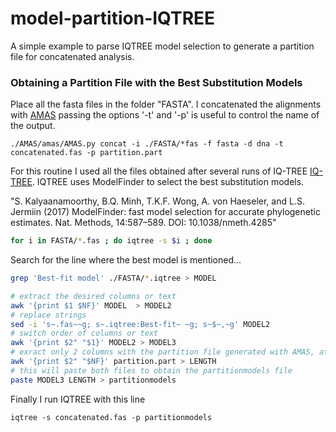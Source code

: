 # model-partition-IQTREE
A simple example to parse IQTREE model selection to generate a partition file for concatenated analysis.


### Obtaining a Partition File with the Best Substitution Models

Place all the fasta files in the folder "FASTA". I concatenated the alignments with [AMAS](https://github.com/marekborowiec/AMAS) passing the options '-t' and '-p' is useful to control the name of the output.

```
./AMAS/amas/AMAS.py concat -i ./FASTA/*fas -f fasta -d dna -t concatenated.fas -p partition.part
```

For this routine I used all the files obtained after several runs of IQ-TREE  [IQ-TREE](http://www.iqtree.org/). IQTREE uses ModelFinder to select the best substitution models.

"S. Kalyaanamoorthy, B.Q. Minh, T.K.F. Wong, A. von Haeseler, and L.S. Jermiin (2017) ModelFinder: fast model selection for accurate phylogenetic estimates. Nat. Methods, 14:587–589. DOI: 10.1038/nmeth.4285"
 
```bash
for i in FASTA/*.fas ; do iqtree -s $i ; done 
```

Search for the line where the best model is mentioned...

```bash
grep 'Best-fit model' ./FASTA/*.iqtree > MODEL
```

```bash
# extract the desired columns or text
awk '{print $1 $NF}' MODEL  > MODEL2   
# replace strings
sed -i 's~.fas~~g; s~.iqtree:Best-fit~ ~g; s~$~,~g' MODEL2
# switch order of columns or text
awk '{print $2" "$1}' MODEL2 > MODEL3
# exract only 2 columns with the partition file generated with AMAS, at this stage we can compare both 'MODEL3' and 'partition.part' to see the order of the loci
awk '{print $2" "$NF}' partition.part > LENGTH
# this will paste both files to obtain the partitionmodels file
paste MODEL3 LENGTH > partitionmodels
```

Finally I run IQTREE with this line

```
iqtree -s concatenated.fas -p partitionmodels
```
